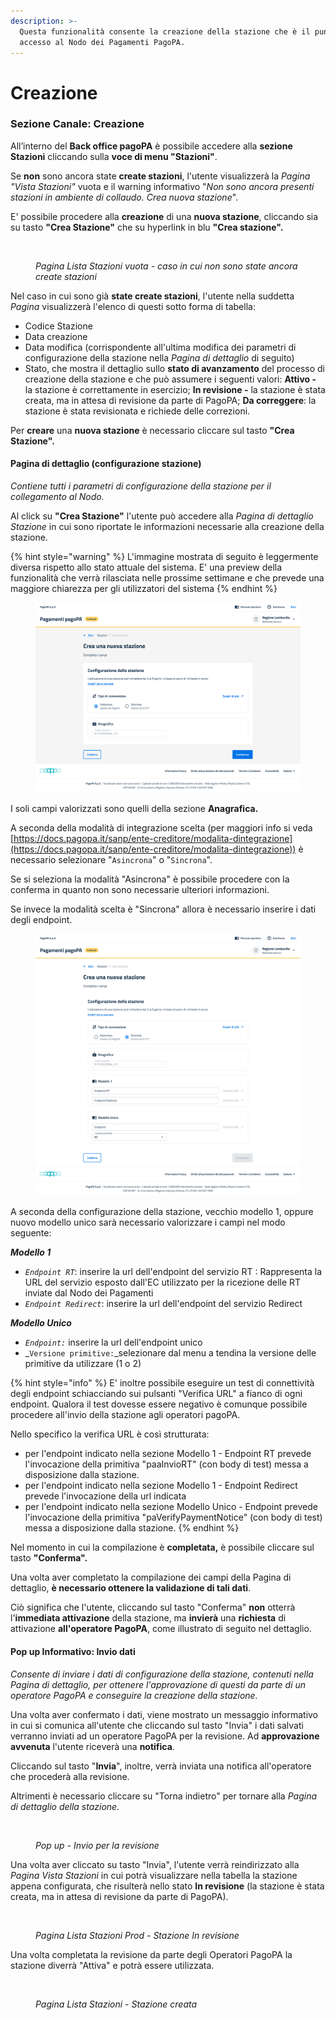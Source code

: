 ```yaml
---
description: >-
  Questa funzionalità consente la creazione della stazione che è il punto di
  accesso al Nodo dei Pagamenti PagoPA.
---
```


# Creazione

### **Sezione Canale: Creazione**

All’interno del **Back office pagoPA** è possibile accedere alla **sezione Stazioni** cliccando sulla **voce di menu "Stazioni"**.

Se **non** sono ancora state **create stazioni**, l'utente visualizzerà la _Pagina "Vista Stazioni"_ vuota e il warning informativo "_Non sono ancora presenti stazioni in ambiente di collaudo. Crea nuova stazione_".&#x20;

E' possibile procedere alla **creazione** di una **nuova stazione**, cliccando sia su tasto **"Crea Stazione"** che su hyperlink in blu **"Crea stazione".**

<figure><img src="../../../.gitbook/assets/image (173).png" alt=""><figcaption><p><em>Pagina Lista Stazioni vuota - caso in cui non sono state ancora create stazioni</em></p></figcaption></figure>

Nel caso in cui sono già **state create stazioni**, l'utente nella suddetta _Pagina_ visualizzerà l'elenco di questi sotto forma di tabella:

* Codice Stazione
* Data creazione
* Data modifica (corrispondente all'ultima modifica dei parametri di configurazione della stazione nella _Pagina di dettaglio_ di seguito)
* Stato, che mostra il dettaglio sullo **stato di avanzamento** del processo di creazione della stazione e che può assumere i seguenti valori: **Attivo -** la stazione è correttamente in esercizio; **In revisione -** la stazione è stata creata, ma in attesa di revisione da parte di PagoPA; **Da correggere**: la stazione è stata revisionata e richiede delle correzioni.

Per **creare** una **nuova stazione** è necessario cliccare sul tasto  **"Crea Stazione".**

#### **Pagina di dettaglio (configurazione stazione)**

_Contiene tutti i parametri di configurazione della stazione per il collegamento al Nodo._&#x20;

Al click su **"Crea Stazione"** l'utente può accedere alla _Pagina di dettaglio Stazione_ in cui sono riportate le informazioni necessarie alla creazione della stazione.

{% hint style="warning" %}
L'immagine mostrata di seguito è leggermente diversa rispetto allo stato attuale del sistema. E' una preview della funzionalità che verrà rilasciata nelle prossime settimane e che prevede una maggiore chiarezza per gli utilizzatori del sistema
{% endhint %}

<figure><img src="../../../.gitbook/assets/image (210).png" alt=""><figcaption></figcaption></figure>

I soli campi valorizzati sono quelli della sezione **Anagrafica.**&#x20;

A seconda della modalità di integrazione scelta (per maggiori info si veda [https://docs.pagopa.it/sanp/ente-creditore/modalita-dintegrazione](https://docs.pagopa.it/sanp/ente-creditore/modalita-dintegrazione)) è necessario selezionare "`Asincrona`" o "`Sincrona`".

Se si seleziona la modalità "Asincrona" è possibile procedere con la conferma in quanto non sono necessarie ulteriori informazioni.&#x20;

Se invece la modalità scelta è "Sincrona" allora è necessario inserire i dati degli endpoint.

<figure><img src="../../../.gitbook/assets/image (211).png" alt=""><figcaption></figcaption></figure>

A seconda della configurazione della stazione, vecchio modello 1, oppure nuovo modello unico sarà necessario valorizzare i campi nel modo seguente:

_**Modello 1**_&#x20;

* _`Endpoint RT`_: inserire la url dell'endpoint del servizio RT : Rappresenta la URL del servizio esposto dall'EC utilizzato per la ricezione delle RT inviate dal Nodo dei Pagamenti
* _`Endpoint Redirect`_: inserire la url dell'endpoint del servizio Redirect

_**Modello Unico**_

* _`Endpoint:`_ inserire la url dell'endpoint unico
* _`Versione primitive:`_selezionare dal menu a tendina la versione delle primitive da utilizzare (1 o 2)

{% hint style="info" %}
E' inoltre possibile eseguire un test di connettività degli endpoint schiacciando sui pulsanti "Verifica URL" a fianco di ogni endpoint. Qualora il test dovesse essere negativo è comunque possibile procedere all'invio della stazione agli operatori pagoPA.

Nello specifico la verifica URL è così strutturata:

* per l'endpoint indicato nella sezione Modello 1 - Endpoint RT prevede l'invocazione della primitiva "paaInvioRT" (con body di test) messa a disposizione dalla stazione. &#x20;
* per l'endpoint indicato nella sezione Modello 1 - Endpoint Redirect prevede l'invocazione della url indicata
* per l'endpoint indicato nella sezione Modello Unico - Endpoint  prevede l'invocazione della primitiva "paVerifyPaymentNotice" (con body di test) messa a disposizione dalla stazione.   &#x20;
{% endhint %}

Nel momento in cui la compilazione è **completata,** è possibile cliccare sul tasto **"Conferma".**

Una volta aver completato la compilazione dei campi della Pagina di dettaglio, **è necessario ottenere la validazione di tali dati**.&#x20;

Ciò significa che l'utente, cliccando sul tasto "Conferma" **non** otterrà l'**immediata attivazione** della stazione, ma **invierà** una **richiesta** di attivazione **all'operatore PagoPA**, come illustrato di seguito nel dettaglio.

#### Pop up Informativo: Invio dati

_Consente di inviare i dati di configurazione della stazione, contenuti nella Pagina di dettaglio, per ottenere l'approvazione di questi da parte di un operatore PagoPA e conseguire la creazione della stazione._

Una volta aver confermato i dati, viene mostrato un messaggio informativo in cui si comunica all'utente che cliccando sul tasto "Invia"  i dati salvati verranno inviati ad un operatore PagoPA per la revisione. Ad **approvazione avvenuta** l'utente riceverà una **notifica**.

Cliccando sul tasto "**Invia**", inoltre, verrà inviata una notifica all'operatore che procederà alla revisione.&#x20;

Altrimenti è necessario cliccare su "Torna indietro" per tornare alla _Pagina di dettaglio della stazione._

<figure><img src="../../../.gitbook/assets/image (127).png" alt=""><figcaption><p><em>Pop up - Invio per la revisione</em></p></figcaption></figure>

Una volta aver cliccato su tasto "Invia", l'utente verrà reindirizzato alla _Pagina Vista Stazioni_ in cui potrà visualizzare nella tabella la stazione appena configurata, che risulterà nello stato **In revisione** (la stazione è stata creata, ma in attesa di revisione da parte di PagoPA).&#x20;

<figure><img src="../../../.gitbook/assets/image (177).png" alt=""><figcaption><p><em>Pagina Lista Stazioni Prod - Stazione In revisione</em></p></figcaption></figure>

Una volta completata la revisione da parte degli Operatori PagoPA la stazione diverrà "Attiva" e potrà essere utilizzata.

<figure><img src="../../../.gitbook/assets/image (176).png" alt=""><figcaption><p><em>Pagina Lista Stazioni - Stazione creata</em></p></figcaption></figure>

